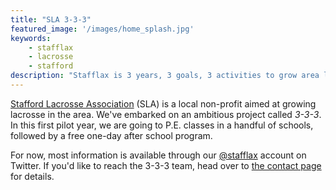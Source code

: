 ```yaml
---
title: "SLA 3-3-3"
featured_image: '/images/home_splash.jpg'
keywords:
    - stafflax
    - lacrosse
    - stafford
description: "Stafflax is 3 years, 3 goals, 3 activities to grow area lacrosse."
---
```


[Stafford Lacrosse Association](http://staffordyouthlacrosse.com) (SLA)
is a local non-profit aimed at growing lacrosse in the area. We've
embarked on an ambitious project called *3-3-3*. In this first pilot year,
we are going to P.E. classes in a handful of schools, followed by a
free one-day after school program.

For now, most information is available through our
[@stafflax](https://twitter.com/stafflax) account on
Twitter. If you'd like to reach the 3-3-3 team, head over
to [the contact page](/contact) for details.